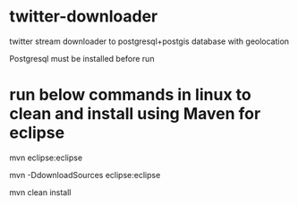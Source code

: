 # twitter-downloader

twitter stream downloader to postgresql+postgis database with geolocation

Postgresql must be installed before run

# run below commands in linux to clean and install using Maven for eclipse

mvn eclipse:eclipse

mvn -DdownloadSources eclipse:eclipse

mvn clean install
